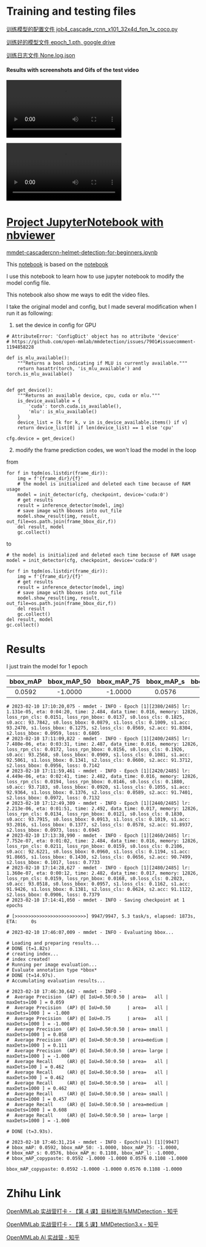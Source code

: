 # Training and testing files

[训练模型的配置文件 job4_cascade_rcnn_x101_32x4d_fpn_1x_coco.py ](https://github.com/chg0901/openmmlab-hong/blob/main/2.Enhanced/job4_cascade_rcnn_x101_32x4d_fpn_1x_coco.py)

[训练好的模型文件 epoch_1.pth, google drive](https://drive.google.com/file/d/1TdJb04quMPYwJvItAin4ETKroWBXaGku/view?usp=share_link)

[训练日志文件 None.log.json](https://github.com/chg0901/openmmlab-hong/blob/main/2.Enhanced/None.log.json)


#### Results with screenshots and Gifs of the test video
![Unprocessed video ](https://github.com/chg0901/openmmlab-hong/blob/main/2.Enhanced/57906_000718_Endzone.mp4)

![processed video](https://github.com/chg0901/openmmlab-hong/blob/main/2.Enhanced/57906_000718_Endzone_fps60.mp4)



# [Project JupyterNotebook with nbviewer](https://nbviewer.org/github/chg0901/openmmlab-hong/blob/main/2.Enhanced/mmdet-cascadercnn-helmet-detection-for-beginners.ipynb)
[mmdet-cascadercnn-helmet-detection-for-beginners.ipynb](https://github.com/chg0901/openmmlab-hong/blob/main/2.Enhanced/mmdet-cascadercnn-helmet-detection-for-beginners.ipynb)

This [notebook](https://www.kaggle.com/code/chg0901/mmdet-cascadercnn-helmet-detection-for-beginners/edit) is based on the [notebook](https://www.kaggle.com/code/eneszvo/mmdet-cascadercnn-helmet-detection-for-beginners/notebook)

I use this notebook to learn how to use jupyter notebook to modify the model config file.

This notebook also show me ways to edit the video files.

I take the original model and config, but I made several modification when I run it as following:

1.  set the device in config for GPU
```
# AttributeError: 'ConfigDict' object has no attribute 'device'
# https://github.com/open-mmlab/mmdetection/issues/7901#issuecomment-1194858228

def is_mlu_available():
    """Returns a bool indicating if MLU is currently available."""
    return hasattr(torch, 'is_mlu_available') and torch.is_mlu_available()


def get_device():
    """Returns an available device, cpu, cuda or mlu."""
    is_device_available = {
        'cuda': torch.cuda.is_available(),
        'mlu': is_mlu_available()
    }
    device_list = [k for k, v in is_device_available.items() if v]
    return device_list[0] if len(device_list) == 1 else 'cpu'

cfg.device = get_device()

```
2. modify the frame prediction codes, we won't load the model in the loop

from 
```
for f in tqdm(os.listdir(frame_dir)):
    img = f'{frame_dir}/{f}'
    # the model is initialized and deleted each time because of RAM usage
    model = init_detector(cfg, checkpoint, device='cuda:0')
    # get results
    result = inference_detector(model, img)
    # save image with bboxes into out_file
    model.show_result(img, result, out_file=os.path.join(frame_bbox_dir,f))
    del result, model
    gc.collect()
```
to
```
# the model is initialized and deleted each time because of RAM usage
model = init_detector(cfg, checkpoint, device='cuda:0')

for f in tqdm(os.listdir(frame_dir)):
    img = f'{frame_dir}/{f}'
    # get results
    result = inference_detector(model, img)
    # save image with bboxes into out_file
    model.show_result(img, result, out_file=os.path.join(frame_bbox_dir,f))
    del result
    gc.collect()
del result, model
gc.collect()
```


# Results
I just train the model for 1 epoch

|   bbox_mAP  | bbox_mAP_50 | bbox_mAP_75 |  bbox_mAP_s |  bbox_mAP_m |  bbox_mAP_l |
| :---------: | :---------: | :---------: | :---------: | :---------: | :---------: |
|    0.0592   |   -1.0000   |   -1.0000   |    0.0576   |    0.1108   |   -1.0000   |


    
```
# 2023-02-10 17:10:20,075 - mmdet - INFO - Epoch [1][2380/2485]	lr: 1.131e-05, eta: 0:04:20, time: 2.484, data_time: 0.016, memory: 12826, loss_rpn_cls: 0.0151, loss_rpn_bbox: 0.0137, s0.loss_cls: 0.1825, s0.acc: 93.7842, s0.loss_bbox: 0.0879, s1.loss_cls: 0.1009, s1.acc: 93.2470, s1.loss_bbox: 0.1275, s2.loss_cls: 0.0569, s2.acc: 91.8304, s2.loss_bbox: 0.0959, loss: 0.6805
# 2023-02-10 17:11:09,822 - mmdet - INFO - Epoch [1][2400/2485]	lr: 7.480e-06, eta: 0:03:31, time: 2.487, data_time: 0.016, memory: 12826, loss_rpn_cls: 0.0172, loss_rpn_bbox: 0.0156, s0.loss_cls: 0.1926, s0.acc: 93.2568, s0.loss_bbox: 0.0909, s1.loss_cls: 0.1081, s1.acc: 92.5061, s1.loss_bbox: 0.1341, s2.loss_cls: 0.0600, s2.acc: 91.3712, s2.loss_bbox: 0.0956, loss: 0.7142
# 2023-02-10 17:11:59,461 - mmdet - INFO - Epoch [1][2420/2485]	lr: 4.449e-06, eta: 0:02:41, time: 2.482, data_time: 0.016, memory: 12826, loss_rpn_cls: 0.0194, loss_rpn_bbox: 0.0146, s0.loss_cls: 0.1880, s0.acc: 93.7183, s0.loss_bbox: 0.0920, s1.loss_cls: 0.1055, s1.acc: 92.9364, s1.loss_bbox: 0.1376, s2.loss_cls: 0.0589, s2.acc: 91.7401, s2.loss_bbox: 0.0972, loss: 0.7132
# 2023-02-10 17:12:49,309 - mmdet - INFO - Epoch [1][2440/2485]	lr: 2.213e-06, eta: 0:01:51, time: 2.492, data_time: 0.017, memory: 12826, loss_rpn_cls: 0.0134, loss_rpn_bbox: 0.0121, s0.loss_cls: 0.1830, s0.acc: 93.7915, s0.loss_bbox: 0.0913, s1.loss_cls: 0.1019, s1.acc: 93.2016, s1.loss_bbox: 0.1377, s2.loss_cls: 0.0578, s2.acc: 91.8937, s2.loss_bbox: 0.0973, loss: 0.6945
# 2023-02-10 17:13:38,990 - mmdet - INFO - Epoch [1][2460/2485]	lr: 7.752e-07, eta: 0:01:02, time: 2.484, data_time: 0.016, memory: 12826, loss_rpn_cls: 0.0211, loss_rpn_bbox: 0.0159, s0.loss_cls: 0.2106, s0.acc: 92.6221, s0.loss_bbox: 0.0960, s1.loss_cls: 0.1194, s1.acc: 91.8665, s1.loss_bbox: 0.1430, s2.loss_cls: 0.0656, s2.acc: 90.7499, s2.loss_bbox: 0.1017, loss: 0.7733
# 2023-02-10 17:14:28,627 - mmdet - INFO - Epoch [1][2480/2485]	lr: 1.360e-07, eta: 0:00:12, time: 2.482, data_time: 0.017, memory: 12826, loss_rpn_cls: 0.0159, loss_rpn_bbox: 0.0168, s0.loss_cls: 0.2023, s0.acc: 93.0518, s0.loss_bbox: 0.0957, s1.loss_cls: 0.1162, s1.acc: 91.9426, s1.loss_bbox: 0.1381, s2.loss_cls: 0.0624, s2.acc: 91.1122, s2.loss_bbox: 0.0906, loss: 0.7379
# 2023-02-10 17:14:41,050 - mmdet - INFO - Saving checkpoint at 1 epochs

# [>>>>>>>>>>>>>>>>>>>>>>>>>>] 9947/9947, 5.3 task/s, elapsed: 1873s, ETA:     0s

# 2023-02-10 17:46:07,009 - mmdet - INFO - Evaluating bbox...

# Loading and preparing results...
# DONE (t=1.82s)
# creating index...
# index created!
# Running per image evaluation...
# Evaluate annotation type *bbox*
# DONE (t=14.97s).
# Accumulating evaluation results...

# 2023-02-10 17:46:30,642 - mmdet - INFO - 
#  Average Precision  (AP) @[ IoU=0.50:0.50 | area=   all | maxDets=100 ] = 0.059
#  Average Precision  (AP) @[ IoU=0.50      | area=   all | maxDets=1000 ] = -1.000
#  Average Precision  (AP) @[ IoU=0.75      | area=   all | maxDets=1000 ] = -1.000
#  Average Precision  (AP) @[ IoU=0.50:0.50 | area= small | maxDets=1000 ] = 0.058
#  Average Precision  (AP) @[ IoU=0.50:0.50 | area=medium | maxDets=1000 ] = 0.111
#  Average Precision  (AP) @[ IoU=0.50:0.50 | area= large | maxDets=1000 ] = -1.000
#  Average Recall     (AR) @[ IoU=0.50:0.50 | area=   all | maxDets=100 ] = 0.462
#  Average Recall     (AR) @[ IoU=0.50:0.50 | area=   all | maxDets=300 ] = 0.462
#  Average Recall     (AR) @[ IoU=0.50:0.50 | area=   all | maxDets=1000 ] = 0.462
#  Average Recall     (AR) @[ IoU=0.50:0.50 | area= small | maxDets=1000 ] = 0.457
#  Average Recall     (AR) @[ IoU=0.50:0.50 | area=medium | maxDets=1000 ] = 0.608
#  Average Recall     (AR) @[ IoU=0.50:0.50 | area= large | maxDets=1000 ] = -1.000

# DONE (t=3.93s).

# 2023-02-10 17:46:31,214 - mmdet - INFO - Epoch(val) [1][9947]	
# bbox_mAP: 0.0592, bbox_mAP_50: -1.0000, bbox_mAP_75: -1.0000, 
# bbox_mAP_s: 0.0576, bbox_mAP_m: 0.1108, bbox_mAP_l: -1.0000, 
# bbox_mAP_copypaste: 0.0592 -1.0000 -1.0000 0.0576 0.1108 -1.0000

bbox_mAP_copypaste: 0.0592 -1.0000 -1.0000 0.0576 0.1108 -1.0000
```


# Zhihu Link


[OpenMMLab 实战营打卡 - 【第 4 课】目标检测与MMDetection - 知乎](https://zhuanlan.zhihu.com/p/603989451)

[OpenMMLab 实战营打卡 - 【第 5 课】MMDetection3.x - 知乎](https://zhuanlan.zhihu.com/p/604488260?)


[OpenMMLab AI 实战营 - 知乎](https://www.zhihu.com/column/c_1605019904180232192)


